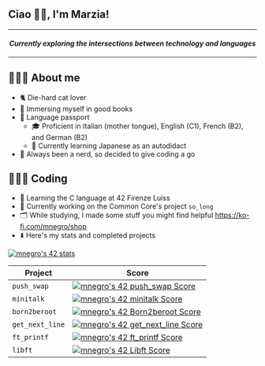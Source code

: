 ## Ciao 👋🏻, I'm Marzia!

---

<h4 align="center"><em>Currently exploring the intersections between technology and languages</em></h4>

---

## 🙇🏻‍♀️ About me
* 🐈 Die-hard cat lover
* 🎨 Immersing myself in good books
* 🪪 Language passport
	* 🎓 Proficient in Italian (mother tongue), English (C1), French (B2), and German (B2)
	* 🎌 Currently learning Japanese as an autodidact
* 👾 Always been a nerd, so decided to give coding a go

## 👩🏻‍💻 Coding
* 🌱 Learning the C language at 42 Firenze Luiss
* 🔭 Currently working on the Common Core's project `so_long`
* 🗂️ While studying, I made some stuff you might find helpful https://ko-fi.com/mnegro/shop
* ⬇️ Here's my stats and completed projects

[![mnegro's 42 stats](https://badge42.vercel.app/api/v2/clhypeekx004508mlla98wjfp/stats?cursusId=21&coalitionId=284)](https://github.com/JaeSeoKim/badge42)

| Project         | Score       |
| -----------     | ----------- |
| `push_swap`     | [![mnegro's 42 push_swap Score](https://badge42.vercel.app/api/v2/clhypeekx004508mlla98wjfp/project/3053431)](https://github.com/JaeSeoKim/badge42) |
| `minitalk`      | [![mnegro's 42 minitalk Score](https://badge42.vercel.app/api/v2/clhypeekx004508mlla98wjfp/project/3028848)](https://github.com/JaeSeoKim/badge42) |
| `born2beroot`   | [![mnegro's 42 Born2beroot Score](https://badge42.vercel.app/api/v2/clhypeekx004508mlla98wjfp/project/2875959)](https://github.com/JaeSeoKim/badge42) |
| `get_next_line` | [![mnegro's 42 get_next_line Score](https://badge42.vercel.app/api/v2/clhypeekx004508mlla98wjfp/project/2875961)](https://github.com/JaeSeoKim/badge42) |
| `ft_printf`     | [![mnegro's 42 ft_printf Score](https://badge42.vercel.app/api/v2/clhypeekx004508mlla98wjfp/project/2875960)](https://github.com/JaeSeoKim/badge42) |
| `libft`         | [![mnegro's 42 Libft Score](https://badge42.vercel.app/api/v2/clhypeekx004508mlla98wjfp/project/2818256)](https://github.com/JaeSeoKim/badge42) |

<!--
**marzianegro/marzianegro** is a ✨ _special_ ✨ repository because its `README.md` (this file) appears on your GitHub profile.


Here are some ideas to get you started:

- 🔭 I’m currently working on ...
- 🌱 I’m currently learning ...
- 👯 I’m looking to collaborate on ...
- 🤔 I’m looking for help with ...
- 💬 Ask me about ...
- 📫 How to reach me: ...
- 😄 Pronouns: ...
- ⚡ Fun fact: ...
-->
